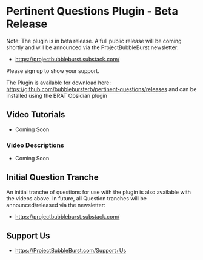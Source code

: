 # Pertinent Questions Plugin - Beta Release
Note: The plugin is in beta release. A full public release will be coming shortly and will be announced via the ProjectBubbleBurst newsletter:
- https://projectbubbleburst.substack.com/

Please sign up to show your support.

The Plugin is available for download here: https://github.com/bubblebursterb/pertinent-questions/releases and can be installed using the BRAT Obsidian plugin

## Video Tutorials
- Coming Soon

### Video Descriptions
- Coming Soon

## Initial Question Tranche
An initial tranche of questions for use with the plugin is also available with the videos above. In future, all Question tranches will be announced/released via the newsletter:
- https://projectbubbleburst.substack.com/

## Support Us
- https://ProjectBubbleBurst.com/Support+Us

